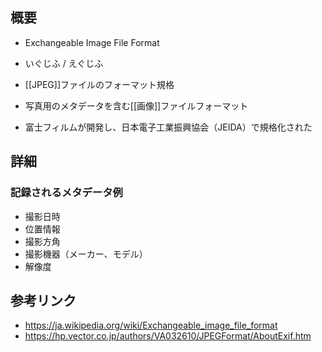 ## 概要
- Exchangeable Image File Format
- いぐじふ / えぐじふ

- [[JPEG]]ファイルのフォーマット規格
- 写真用のメタデータを含む[[画像]]ファイルフォーマット
- 富士フィルムが開発し、日本電子工業振興協会（JEIDA）で規格化された


## 詳細

### 記録されるメタデータ例
- 撮影日時
- 位置情報
- 撮影方角
- 撮影機器（メーカー、モデル）
- 解像度


## 参考リンク
- https://ja.wikipedia.org/wiki/Exchangeable_image_file_format
- https://hp.vector.co.jp/authors/VA032610/JPEGFormat/AboutExif.htm